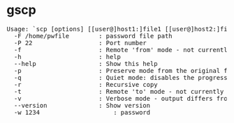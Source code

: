 # gscp
<pre>
Usage: `scp [options] [[user@]host1:]file1 [[user@]host2:]file2`
  -F /home/pwfile        : password file path
  -P 22                  : Port number
  -f                     : Remote 'from' mode - not currently supported
  -h                     : help
  --help                 : Show this help
  -p                     : Preserve mode from the original file
  -q                     : Quiet mode: disables the progress meter as well as warning and diagnostic messages
  -r                     : Recursive copy
  -t                     : Remote 'to' mode - not currently supported
  -v                     : Verbose mode - output differs from normal scp
  --version              : Show version
  -w 1234                    : password
</pre>

